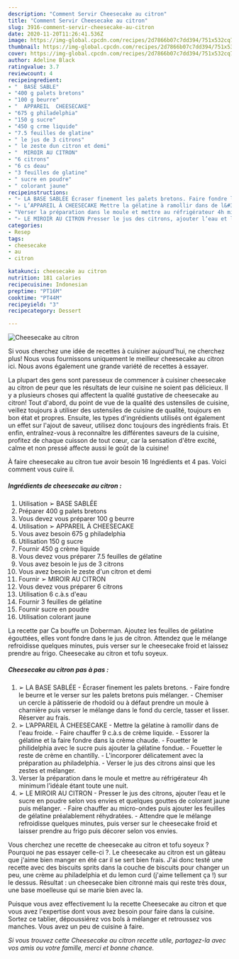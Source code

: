 ```yaml
---
description: "Comment Servir Cheesecake au citron"
title: "Comment Servir Cheesecake au citron"
slug: 3916-comment-servir-cheesecake-au-citron
date: 2020-11-20T11:26:41.536Z
image: https://img-global.cpcdn.com/recipes/2d7866b07c7dd394/751x532cq70/cheesecake-au-citron-photo-principale-de-la-recette.jpg
thumbnail: https://img-global.cpcdn.com/recipes/2d7866b07c7dd394/751x532cq70/cheesecake-au-citron-photo-principale-de-la-recette.jpg
cover: https://img-global.cpcdn.com/recipes/2d7866b07c7dd394/751x532cq70/cheesecake-au-citron-photo-principale-de-la-recette.jpg
author: Adeline Black
ratingvalue: 3.7
reviewcount: 4
recipeingredient:
- "  BASE SABLE"
- "400 g palets bretons"
- "100 g beurre"
- "  APPAREIL  CHEESECAKE"
- "675 g philadelphia"
- "150 g sucre"
- "450 g crme liquide"
- "7.5 feuilles de glatine"
- " le jus de 3 citrons"
- " le zeste dun citron et demi"
- "  MIROIR AU CITRON"
- "6 citrons"
- "6 cs deau"
- "3 feuilles de glatine"
- " sucre en poudre"
- " colorant jaune"
recipeinstructions:
- "➢ LA BASE SABLÉE Écraser finement les palets bretons. Faire fondre le beurre et le verser sur les palets bretons puis mélanger. Chemiser un cercle à pâtisserie de rhodoïd ou à défaut prendre un moule à charnière puis verser le mélange dans le fond du cercle, tasser et lisser. Réserver au frais."
- "➢ L’APPAREIL À CHEESECAKE Mettre la gélatine à ramollir dans de l&#39;eau froide. Faire chauffer 9 c.à.s de crème liquide. Essorer la gélatine et la faire fondre dans la crème chaude. Fouetter le philidelphia avec le sucre puis ajouter la gélatine fondue. Fouetter le reste de crème en chantilly. L&#39;incorporer délicatement avec la préparation au philadelphia. Verser le jus des citrons ainsi que les zestes et mélanger."
- "Verser la préparation dans le moule et mettre au réfrigérateur 4h minimum l’idéale étant toute une nuit."
- "➢ LE MIROIR AU CITRON Presser le jus des citrons, ajouter l’eau et le sucre en poudre selon vos envies et quelques gouttes de colorant jaune puis mélanger. Faire chauffer au micro-ondes puis ajouter les feuilles de gélatine préalablement réhydratées. Attendre que le mélange refroidisse quelques minutes, puis verser sur le cheesecake froid et laisser prendre au frigo puis décorer selon vos envies."
categories:
- Resep
tags:
- cheesecake
- au
- citron

katakunci: cheesecake au citron 
nutrition: 181 calories
recipecuisine: Indonesian
preptime: "PT16M"
cooktime: "PT44M"
recipeyield: "3"
recipecategory: Dessert

---
```



![Cheesecake au citron](https://img-global.cpcdn.com/recipes/2d7866b07c7dd394/751x532cq70/cheesecake-au-citron-photo-principale-de-la-recette.jpg)

Si vous cherchez une idée de recettes à cuisiner aujourd'hui, ne cherchez plus! Nous vous fournissons uniquement le meilleur cheesecake au citron ici. Nous avons également une grande variété de recettes à essayer.

La plupart des gens sont paresseux de commencer à cuisiner cheesecake au citron de peur que les résultats de leur cuisine ne soient pas délicieux. Il y a plusieurs choses qui affectent la qualité gustative de cheesecake au citron! Tout d'abord, du point de vue de la qualité des ustensiles de cuisine, veillez toujours à utiliser des ustensiles de cuisine de qualité, toujours en bon état et propres. Ensuite, les types d'ingrédients utilisés ont également un effet sur l'ajout de saveur, utilisez donc toujours des ingrédients frais. Et enfin, entraînez-vous à reconnaître les différentes saveurs de la cuisine, profitez de chaque cuisson de tout cœur, car la sensation d'être excité, calme et non pressé affecte aussi le goût de la cuisine!

<!--inarticleads1-->

À faire cheesecake au citron tue avoir besoin 16 Ingrédients et 4 pas. Voici comment vous cuire il.

##### Ingrédients de cheesecake au citron :

1. Utilisation  ➢ BASE SABLÉE
1. Préparer 400 g palets bretons
1. Vous devez vous préparer 100 g beurre
1. Utilisation  ➢ APPAREIL À CHEESECAKE
1. Vous avez besoin 675 g philadelphia
1. Utilisation 150 g sucre
1. Fournir 450 g crème liquide
1. Vous devez vous préparer 7.5 feuilles de gélatine
1. Vous avez besoin  le jus de 3 citrons
1. Vous avez besoin  le zeste d&#39;un citron et demi
1. Fournir  ➢ MIROIR AU CITRON
1. Vous devez vous préparer 6 citrons
1. Utilisation 6 c.à.s d&#39;eau
1. Fournir 3 feuilles de gélatine
1. Fournir  sucre en poudre
1. Utilisation  colorant jaune


La recette par Ca bouffe un Doberman. Ajoutez les feuilles de gélatine égouttées, elles vont fondre dans le jus de citron. Attendez que le mélange refroidisse quelques minutes, puis verser sur le cheesecake froid et laissez prendre au frigo. Cheesecake au citron et tofu soyeux. 

<!--inarticleads2-->

##### Cheesecake au citron pas à pas :

1. ➢ LA BASE SABLÉE - Écraser finement les palets bretons. - Faire fondre le beurre et le verser sur les palets bretons puis mélanger. - Chemiser un cercle à pâtisserie de rhodoïd ou à défaut prendre un moule à charnière puis verser le mélange dans le fond du cercle, tasser et lisser. Réserver au frais.
1. ➢ L’APPAREIL À CHEESECAKE - Mettre la gélatine à ramollir dans de l&#39;eau froide. - Faire chauffer 9 c.à.s de crème liquide. - Essorer la gélatine et la faire fondre dans la crème chaude. - Fouetter le philidelphia avec le sucre puis ajouter la gélatine fondue. - Fouetter le reste de crème en chantilly. - L&#39;incorporer délicatement avec la préparation au philadelphia. - Verser le jus des citrons ainsi que les zestes et mélanger.
1. Verser la préparation dans le moule et mettre au réfrigérateur 4h minimum l’idéale étant toute une nuit.
1. ➢ LE MIROIR AU CITRON - Presser le jus des citrons, ajouter l’eau et le sucre en poudre selon vos envies et quelques gouttes de colorant jaune puis mélanger. - Faire chauffer au micro-ondes puis ajouter les feuilles de gélatine préalablement réhydratées. - Attendre que le mélange refroidisse quelques minutes, puis verser sur le cheesecake froid et laisser prendre au frigo puis décorer selon vos envies.


Vous cherchez une recette de cheesecake au citron et tofu soyeux ? Pourquoi ne pas essayer celle-ci ?. Le cheesecake au citron est un gâteau que j&#39;aime bien manger en été car il se sert bien frais. J&#39;ai donc testé une recette avec des biscuits sprits dans la couche de biscuits pour changer un peu, une crème au philadelphia et du lemon curd (j&#39;aime tellement ça !) sur le dessus. Résultat : un cheesecake bien citronné mais qui reste très doux, une base moelleuse qui se marie bien avec la. 

<!--inarticleads1-->

<p>
Puisque vous avez effectivement lu la recette Cheesecake au citron et que vous avez l'expertise dont vous avez besoin pour faire dans la cuisine. Sortez ce tablier, dépoussiérez vos bols à mélanger et retroussez vos manches. Vous avez un peu de cuisine à faire.
</p>

<p>
<i>Si vous trouvez cette Cheesecake au citron recette utile, partagez-la avec vos amis ou votre famille, merci et bonne chance.</i>
</p>
